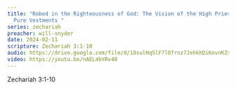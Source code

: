 ```yaml
---
title: "Robed in the Righteousness of God: The Vision of the High Priest and
  Pure Vestments "
series: zechariah
preacher: will-snyder
date: 2024-02-11
scripture: Zechariah 3:1-10
audio: https://drive.google.com/file/d/10sulHqSlF7lOfrnz7JehkhDiKovnKZsa/view
video: https://youtu.be/nAEL4bYRv40
---
```

Zechariah 3:1-10